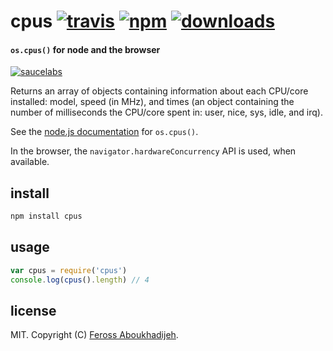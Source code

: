 # cpus [![travis][travis-image]][travis-url] [![npm][npm-image]][npm-url] [![downloads][downloads-image]][npm-url]

#### `os.cpus()` for node and the browser

[![saucelabs][saucelabs-image]][saucelabs-url]

[travis-image]: https://img.shields.io/travis/feross/cpus/master.svg
[travis-url]: https://travis-ci.org/feross/cpus
[npm-image]: https://img.shields.io/npm/v/cpus.svg
[npm-url]: https://npmjs.org/package/cpus
[downloads-image]: https://img.shields.io/npm/dm/cpus.svg
[saucelabs-image]: https://saucelabs.com/browser-matrix/cpus.svg
[saucelabs-url]: https://saucelabs.com/u/cpus

Returns an array of objects containing information about each CPU/core installed:
model, speed (in MHz), and times (an object containing the number of milliseconds the
CPU/core spent in: user, nice, sys, idle, and irq).

See the [node.js documentation](https://nodejs.org/api/os.html#os_os_cpus) for
`os.cpus()`.

In the browser, the `navigator.hardwareConcurrency` API is used, when available.

## install

```bash
npm install cpus
```

## usage

```js
var cpus = require('cpus')
console.log(cpus().length) // 4
```

## license

MIT. Copyright (C) [Feross Aboukhadijeh](http://feross.org).
